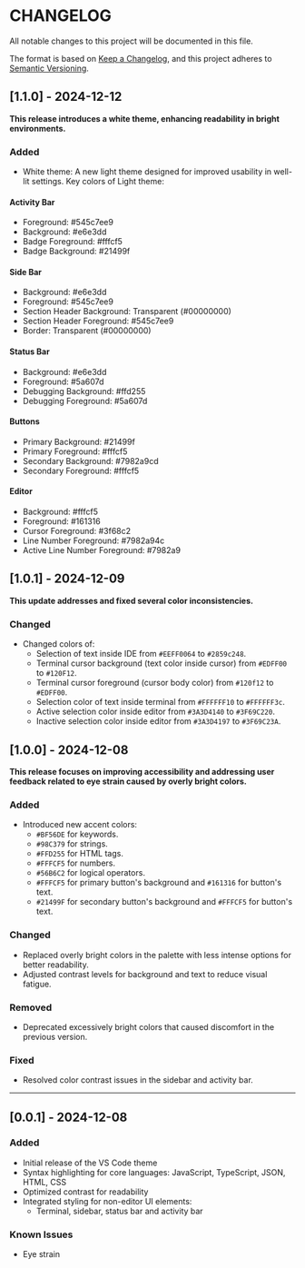 # CHANGELOG

All notable changes to this project will be documented in this file.

The format is based on [Keep a Changelog](https://keepachangelog.com/en/1.1.0/),
and this project adheres to [Semantic Versioning](https://semver.org/spec/v2.0.0.html).

## [1.1.0] - 2024-12-12

**This release introduces a white theme, enhancing readability in bright environments.**

### Added

-   White theme: A new light theme designed for improved usability in well-lit settings. Key colors of Light theme:

#### Activity Bar

-	Foreground: #545c7ee9
-	Background: #e6e3dd
-	Badge Foreground: #fffcf5
-	Badge Background: #21499f

#### Side Bar

-	Background: #e6e3dd
-	Foreground: #545c7ee9
-	Section Header Background: Transparent (#00000000)
-	Section Header Foreground: #545c7ee9
-	Border: Transparent (#00000000)

#### Status Bar
-	Background: #e6e3dd
-	Foreground: #5a607d
-	Debugging Background: #ffd255
-	Debugging Foreground: #5a607d

#### Buttons
-	Primary Background: #21499f
-	Primary Foreground: #fffcf5
-	Secondary Background: #7982a9cd
-	Secondary Foreground: #fffcf5

#### Editor
-	Background: #fffcf5
-	Foreground: #161316
-	Cursor Foreground: #3f68c2
-	Line Number Foreground: #7982a94c
-	Active Line Number Foreground: #7982a9


## [1.0.1] - 2024-12-09

**This update addresses and fixed several color inconsistencies.**

### Changed

-   Changed colors of:
    -   Selection of text inside IDE from `#EEFF0064` to `#2859c248`.
    -   Terminal cursor background (text color inside cursor) from `#EDFF00` to `#120F12`.
    -   Terminal cursor foreground (cursor body color) from `#120f12` to `#EDFF00`.
    -   Selection color of text inside terminal from `#FFFFFF10` to `#FFFFFF3c`.
    -   Active selection color inside editor from `#3A3D4140` to `#3F69C220`.
    -   Inactive selection color inside editor from `#3A3D4197` to `#3F69C23A`.

## [1.0.0] - 2024-12-08

**This release focuses on improving accessibility and addressing user feedback related to eye strain caused by overly bright colors.**

### Added

-   Introduced new accent colors:
    -   `#BF56DE` for keywords.
    -   `#98C379` for strings.
    -   `#FFD255` for HTML tags.
    -   `#FFFCF5` for numbers.
    -   `#56B6C2` for logical operators.
    -   `#FFFCF5` for primary button's background and `#161316` for button's text.
    -   `#21499F` for secondary button's background and `#FFFCF5` for button's text.

### Changed

-   Replaced overly bright colors in the palette with less intense options for better readability.
-   Adjusted contrast levels for background and text to reduce visual fatigue.

### Removed

-   Deprecated excessively bright colors that caused discomfort in the previous version.

### Fixed

-   Resolved color contrast issues in the sidebar and activity bar.

---

## [0.0.1] - 2024-12-08

### Added

-   Initial release of the VS Code theme
-   Syntax highlighting for core languages: JavaScript, TypeScript, JSON, HTML, CSS
-   Optimized contrast for readability
-   Integrated styling for non-editor UI elements:
    -   Terminal, sidebar, status bar and activity bar

### Known Issues

-   Eye strain
